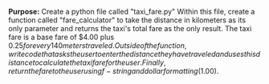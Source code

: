 **Purpose:** Create a python file called "taxi_fare.py" Within this file, create a function called "fare_calculator" to
take the distance in kilometers as its only parameter and returns the taxi's total fare as the only result. The taxi 
fare is a base fare of $4.00 plus $0.25 for every 140 meters traveled. Outside of the function, write code that
asks the user to enter the distance they have traveled and uses this distance to calculate the taxi fare for the user. 
Finally, return the fare to the user using f-string and dollar formatting ($1.00).
